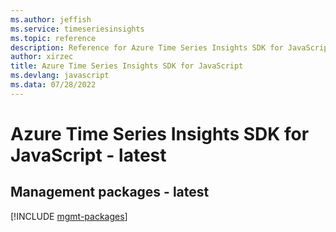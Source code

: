 ```yaml
---
ms.author: jeffish
ms.service: timeseriesinsights
ms.topic: reference
description: Reference for Azure Time Series Insights SDK for JavaScript
author: xirzec
title: Azure Time Series Insights SDK for JavaScript
ms.devlang: javascript
ms.data: 07/28/2022
---
```

# Azure Time Series Insights SDK for JavaScript - latest

## Management packages - latest
[!INCLUDE [mgmt-packages](time-series-insights-mgmt-index.md)]